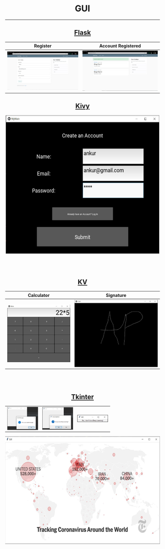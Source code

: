 # <div align="center">GUI

---

## <div align="center">[Flask](https://github.com/ankur715/GUI/tree/master/Flask)
Register             |  Account Registered
:-------------------------:|:-------------------------:
![](https://github.com/ankur715/GUI/blob/master/Flask/3.%20forms_and_validation/imgs/register.JPG)  |  ![](https://github.com/ankur715/GUI/blob/master/Flask/3.%20forms_and_validation/imgs/registered.JPG)  


## <div align="center">[Kivy](https://github.com/ankur715/GUI/tree/master/Kivy)  
<p align="center"><img width="500" height="450" src="https://github.com/ankur715/GUI/blob/master/Kivy/imgs/ankur%20create.JPG"</p>

<br/><br/>
## <div align="center">[KV](https://github.com/ankur715/GUI/tree/master/KV) 
  
Calculator             |  Signature
:-------------------------:|:-------------------------:
![](https://github.com/ankur715/GUI/blob/master/KV/imgs/calculator.JPG)  |  ![](https://github.com/ankur715/GUI/blob/master/KV/imgs/AP.JPG)

<br/><br/>
## <div align="center">[Tkinter](https://github.com/ankur715/GUI/tree/master/Tkinter) 

<table><tr>
<td> <img src="https://github.com/ankur715/GUI/blob/master/Tkinter/imgs/messageboxalert.JPG" alt="Drawing" style="width: 100px;"/> </td>
<td> <img src="https://github.com/ankur715/GUI/blob/master/Tkinter/imgs/messageboxQ.JPG" alt="Drawing" style="width: 100px;"/> </td>
<td> <img src="https://github.com/ankur715/GUI/blob/master/Tkinter/imgs/messageboxNo.JPG" alt="Drawing" style="width: 100px;"/> </td>
</tr></table>

<p align="center"><img width="700" height="350" src="https://github.com/ankur715/GUI/blob/master/Tkinter/imgs/image.JPG"</p>

